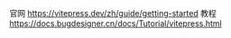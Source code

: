 官网 https://vitepress.dev/zh/guide/getting-started
教程 https://docs.bugdesigner.cn/docs/Tutorial/vitepress.html